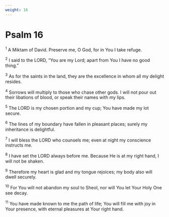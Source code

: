 ```yaml
---
weight: 16
---
```


# Psalm 16

<sup>1</sup> A Miktam of David. Preserve me, O God, for in You I take refuge. 

<sup>2</sup> I said to the LORD, “You are my Lord; apart from You I have no good thing.” 

<sup>3</sup> As for the saints in the land, they are the excellence in whom all my delight resides. 

<sup>4</sup> Sorrows will multiply to those who chase other gods. I will not pour out their libations of blood, or speak their names with my lips. 

<sup>5</sup> The LORD is my chosen portion and my cup; You have made my lot secure. 

<sup>6</sup> The lines of my boundary have fallen in pleasant places; surely my inheritance is delightful. 

<sup>7</sup> I will bless the LORD who counsels me; even at night my conscience instructs me. 

<sup>8</sup> I have set the LORD always before me. Because He is at my right hand, I will not be shaken. 

<sup>9</sup> Therefore my heart is glad and my tongue rejoices; my body also will dwell securely. 

<sup>10</sup> For You will not abandon my soul to Sheol, nor will You let Your Holy One see decay. 

<sup>11</sup> You have made known to me the path of life; You will fill me with joy in Your presence, with eternal pleasures at Your right hand. 


